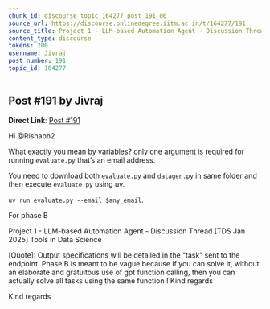 ```yaml
---
chunk_id: discourse_topic_164277_post_191_00
source_url: https://discourse.onlinedegree.iitm.ac.in/t/164277/191
source_title: Project 1 - LLM-based Automation Agent - Discussion Thread [TDS Jan 2025]
content_type: discourse
tokens: 200
username: Jivraj
post_number: 191
topic_id: 164277
---
```


## Post #191 by Jivraj

**Direct Link**: [Post #191](https://discourse.onlinedegree.iitm.ac.in/t/164277/191)

Hi @Rishabh2

What exactly you mean by variables? only one argument is required for running `evaluate.py` that’s an email address.

You need to download both `evaluate.py` and `datagen.py` in same folder and then execute `evaluate.py` using uv.

`uv run evaluate.py --email $any_email`.

For phase B

Project 1 - LLM-based Automation Agent - Discussion Thread [TDS Jan 2025] Tools in Data Science
 
 [Quote]: 
 Output specifications will be detailed in the “task” sent to the endpoint. 
Phase B is meant to be vague because if you can solve it, without an elaborate and gratuitous use of gpt function calling, then you can actually solve all tasks using the same function ! 
Kind regards

Kind regards
